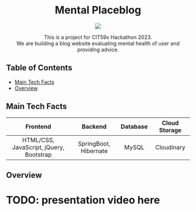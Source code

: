 <h1 align="center">Mental Placeblog</h1>

<p align="center">
  <img src="https://img.shields.io/badge/CIT59x-Hackathon 2023-ff69b4" />
</p>

<p align="center">This is a project for CIT59x Hackathon 2023. <br>We are building a blog website evaluating mental health of user and providing advice.</p>

## Table of Contents

* [Main Tech Facts](#main-tech-facts)
* [Overview](#overview)



## Main Tech Facts 

|  Frontend  |  Backend  |  Database  |   Cloud Storage   |
|:----------:|:---------:|:----------:|:----------:|
| HTML/CSS, JavaScript, jQuery, Bootstrap | SpringBoot, Hibernate | MySQL | Cloudinary |


## Overview

# TODO: presentation video here
